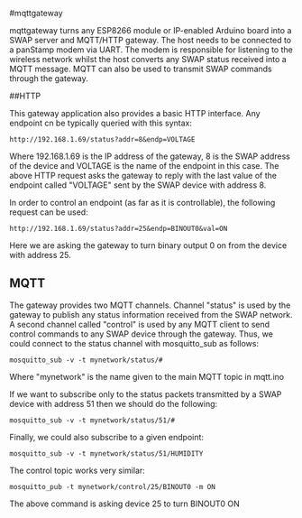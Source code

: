 #mqttgateway

mqttgateway turns any ESP8266 module or IP-enabled Arduino board into a SWAP server and MQTT/HTTP gateway. The host needs to be connected to a panStamp modem via UART. The modem is responsible for listening to the wireless network whilst the host converts any SWAP status received into a MQTT message. MQTT can also be used to transmit SWAP commands through the gateway.

##HTTP

This gateway application also provides a basic HTTP interface. Any endpoint cn be typically queried with this syntax:

```
http://192.168.1.69/status?addr=8&endp=VOLTAGE
```

Where 192.168.1.69 is the IP address of the gateway, 8 is the SWAP address of the device and VOLTAGE is the name of the endpoint in this case. The above HTTP request asks the gateway to reply with the last value of the endpoint called "VOLTAGE" sent by the SWAP device with address 8.


In order to control an endpoint (as far as it is controllable), the following request can be used:

```
http://192.168.1.69/status?addr=25&endp=BINOUT0&val=ON
```

Here we are asking the gateway to turn binary output 0 on from the device with address 25.

## MQTT

The gateway provides two MQTT channels. Channel "status" is used by the gateway to publish any status information received from the SWAP network. A second channel called "control" is used by any MQTT client to send control commands to any SWAP device through the gateway. Thus, we could connect to the status channel with mosquitto_sub as follows:

```
mosquitto_sub -v -t mynetwork/status/#
```

Where "mynetwork" is the name given to the main MQTT topic in mqtt.ino

If we want to subscribe only to the status packets transmitted by a SWAP device with address 51 then we should do the following:

```
mosquitto_sub -v -t mynetwork/status/51/#
```

Finally, we could also subscribe to a given endpoint:

```
mosquitto_sub -v -t mynetwork/status/51/HUMIDITY
```

The control topic works very similar:

```
mosquitto_pub -t mynetwork/control/25/BINOUT0 -m ON
```

The above command is asking device 25 to turn BINOUT0 ON

